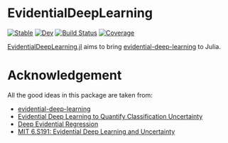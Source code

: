 # EvidentialDeepLearning

[![Stable](https://img.shields.io/badge/docs-stable-blue.svg)](https://jw3126.github.io/EvidentialDeepLearning.jl/stable)
[![Dev](https://img.shields.io/badge/docs-dev-blue.svg)](https://jw3126.github.io/EvidentialDeepLearning.jl/dev)
[![Build Status](https://github.com/jw3126/EvidentialDeepLearning.jl/workflows/CI/badge.svg)](https://github.com/jw3126/EvidentialDeepLearning.jl/actions)
[![Coverage](https://codecov.io/gh/jw3126/EvidentialDeepLearning.jl/branch/master/graph/badge.svg)](https://codecov.io/gh/jw3126/EvidentialDeepLearning.jl)

[EvidentialDeepLearning.jl](https://github.com/jw3126/EvidentialDeepLearning.jl) aims to bring [evidential-deep-learning](https://github.com/aamini/evidential-deep-learning) to Julia.

# Acknowledgement

All the good ideas in this package are taken from:
* [evidential-deep-learning](https://github.com/aamini/evidential-deep-learning)
* [Evidential Deep Learning to Quantify Classification Uncertainty](https://arxiv.org/abs/1806.01768)
* [Deep Evidential Regression](https://arxiv.org/abs/1910.02600)
* [MIT 6.S191: Evidential Deep Learning and Uncertainty](https://www.youtube.com/watch?v=toTcf7tZK8c)

